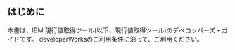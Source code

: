 はじめに
-------------------
本書は、IBM 現行値取得ツール(以下、現行値取得ツール)のデベロッパーズ・ガイドです。
developerWorksのご利用条件に沿って、ご利用ください。
